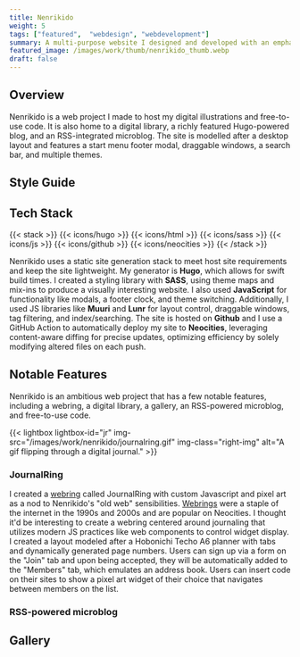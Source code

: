 ```yaml
---
title: Nenrikido
weight: 5
tags: ["featured",  "webdesign", "webdevelopment"]
summary: A multi-purpose website I designed and developed with an emphasis on art. It features a desktop-style layout with draggable windows and multiple themes.
featured_image: /images/work/thumb/nenrikido_thumb.webp
draft: false
---
```


## Overview
Nenrikido is a web project I made to host my digital illustrations and free-to-use code. It is also home to a digital library, a richly featured Hugo-powered blog, and an RSS-integrated microblog. The site is modelled after a desktop layout and features a start menu footer modal, draggable windows, a search bar, and multiple themes.

## Style Guide

## Tech Stack

{{< stack >}}
{{< icons/hugo >}} {{< icons/html >}} {{< icons/sass >}} {{< icons/js >}} {{< icons/github >}} {{< icons/neocities >}}
{{< /stack >}} 

Nenrikido uses a static site generation stack to meet host site requirements and keep the site lightweight. My generator is **Hugo**, which allows for swift build times. I created a styling library with **SASS**, using theme maps and mix-ins to produce a visually interesting website. I also used **JavaScript** for functionality like modals, a footer clock, and theme switching. Additionally, I used JS libraries like **Muuri** and **Lunr** for layout control, draggable windows, tag filtering, and index/searching. The site is hosted on **Github** and I use a GitHub Action to automatically deploy my site to **Neocities**,  leveraging content-aware diffing for precise updates, optimizing efficiency by solely modifying altered files on each push.

## Notable Features
Nenrikido is an ambitious web project that has a few notable features, including a webring, a digital library, a gallery, an RSS-powered microblog, and free-to-use code.

{{< lightbox lightbox-id="jr" img-src="/images/work/nenrikido/journalring.gif" img-class="right-img" alt="A gif flipping through a digital journal." >}}

### JournalRing
I created a [webring](https://nenrikido.neocities.org/webrings/journalring/) called JournalRing with custom Javascript and pixel art as a nod to Nenrikido's "old web" sensibilities. [Webrings](https://en.wikipedia.org/wiki/Webring) were a staple of the internet in the 1990s and 2000s and are popular on Neocities. I thought it'd be interesting to create a webring centered around journaling that utilizes modern JS practices like web components to control widget display. I created a layout modeled after a Hobonichi Techo A6 planner with tabs and dynamically generated page numbers. Users can sign up via a form on the "Join" tab and upon being accepted, they will be automatically added to the "Members" tab, which emulates an address book. Users can insert code on their sites to show a pixel art widget of their choice that navigates between members on the list.

### RSS-powered microblog


## Gallery